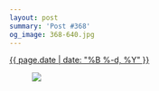 ```yaml
---
layout: post
summary: 'Post #368'
og_image: 368-640.jpg
---
```


<div class="post">
 <time>
  <a href="/368">
   {{ page.date | date: "%B %-d, %Y" }}
  </a>
 </time>
 <a href="/368">
  <figure data-taken="8/28/2014">
   <img sizes="(min-width: 700px) 50vw, calc(100vw - 2rem)" src="{{ site.assets_url }}/368-320.jpg" srcset="{{ site.assets_url }}/368-640.jpg 640w, {{ site.assets_url }}/368-480.jpg 480w, {{ site.assets_url }}/368-320.jpg 320w, {{ site.assets_url }}/368-160.jpg 160w"/>
  </figure>
 </a>
</div>
